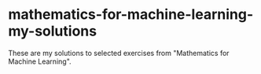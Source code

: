 # mathematics-for-machine-learning-my-solutions
These are my solutions to selected exercises from "Mathematics for Machine Learning". 
